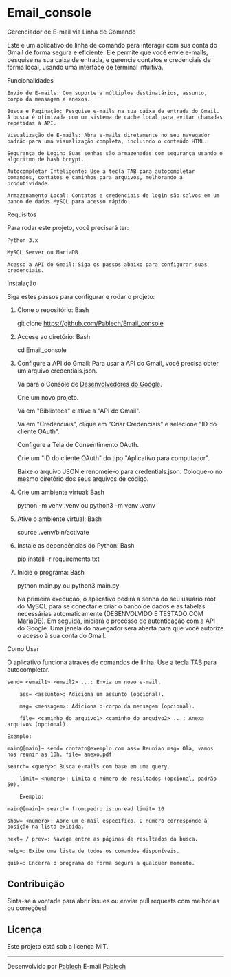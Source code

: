 # Email_console

Gerenciador de E-mail via Linha de Comando

Este é um aplicativo de linha de comando para interagir com sua conta do Gmail de forma segura e eficiente. Ele permite que você envie e-mails, pesquise na sua caixa de entrada, e gerencie contatos e credenciais de forma local, usando uma interface de terminal intuitiva.

Funcionalidades

    Envio de E-mails: Com suporte a múltiplos destinatários, assunto, corpo da mensagem e anexos.

    Busca e Paginação: Pesquise e-mails na sua caixa de entrada do Gmail. A busca é otimizada com um sistema de cache local para evitar chamadas repetidas à API.

    Visualização de E-mails: Abra e-mails diretamente no seu navegador padrão para uma visualização completa, incluindo o conteúdo HTML.

    Segurança de Login: Suas senhas são armazenadas com segurança usando o algoritmo de hash bcrypt.

    Autocompletar Inteligente: Use a tecla TAB para autocompletar comandos, contatos e caminhos para arquivos, melhorando a produtividade.

    Armazenamento Local: Contatos e credenciais de login são salvos em um banco de dados MySQL para acesso rápido.

Requisitos

Para rodar este projeto, você precisará ter:

    Python 3.x

    MySQL Server ou MariaDB

    Acesso à API do Gmail: Siga os passos abaixo para configurar suas credenciais.

Instalação

Siga estes passos para configurar e rodar o projeto:

1. Clone o repositório:
    Bash
    
    git clone https://github.com/Pablech/Email_console

2. Accese ao diretório:
   Bash
   
   cd Email_console

3. Configure a API do Gmail:
Para usar a API do Gmail, você precisa obter um arquivo credentials.json.

    Vá para o Console de [Desenvolvedores do Google](https://console.cloud.google.com/).

    Crie um novo projeto.

    Vá em "Biblioteca" e ative a "API do Gmail".

    Vá em "Credenciais", clique em "Criar Credenciais" e selecione "ID do cliente OAuth".

    Configure a Tela de Consentimento OAuth.

    Crie um "ID do cliente OAuth" do tipo "Aplicativo para computador".

    Baixe o arquivo JSON e renomeie-o para credentials.json. Coloque-o no mesmo diretório dos seus arquivos de código.

4. Crie um ambiente virtual:
   Bash

   python -m venv .venv ou python3 -m venv .venv

5. Ative o ambiente virtual:
   Bash

   source .venv/bin/activate

6. Instale as dependências do Python:
   Bash

   pip install -r requirements.txt

7. Inicie o programa:
   Bash

   python main.py
   ou
   python3 main.py

   Na primeira execução, o aplicativo pedirá a senha do seu usuário root do MySQL para se conectar e criar o banco de dados e as tabelas necessárias automaticamente (DESENVOLVIDO E TESTADO COM MariaDB). Em seguida, iniciará o processo de autenticação com a API do Google. Uma janela do navegador será aberta para que você autorize o acesso à sua conta do Gmail.

Como Usar

O aplicativo funciona através de comandos de linha. Use a tecla TAB para autocompletar.

    send= <email1> <email2> ...: Envia um novo e-mail.

        ass= <assunto>: Adiciona um assunto (opcional).

        msg= <mensagem>: Adiciona o corpo da mensagem (opcional).

        file= <caminho_do_arquivo1> <caminho_do_arquivo2> ...: Anexa arquivos (opcional).

    Exemplo:

    main@[main]~ send= contato@exemplo.com ass= Reuniao msg= Ola, vamos nos reunir as 10h. file= anexo.pdf

    search= <query>: Busca e-mails com base em uma query.

        limit= <número>: Limita o número de resultados (opcional, padrão 50).

        Exemplo:

    main@[main]~ search= from:pedro is:unread limit= 10

    show= <número>: Abre um e-mail específico. O número corresponde à posição na lista exibida.

    next= / prev=: Navega entre as páginas de resultados da busca.

    help=: Exibe uma lista de todos os comandos disponíveis.

    quik=: Encerra o programa de forma segura a qualquer momento.

## Contribuição

Sinta-se à vontade para abrir issues ou enviar pull requests com melhorias ou correções!

## Licença

Este projeto está sob a licença MIT.

---

Desenvolvido por [Pablech](https://github.com/Pablech)
E-mail [Pablech](pablech@proton.me)

